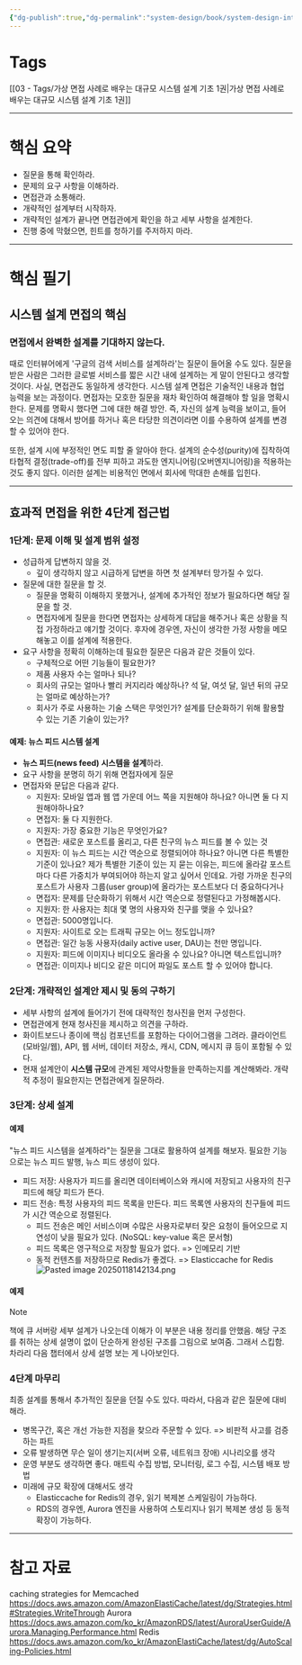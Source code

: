 ```yaml
---
{"dg-publish":true,"dg-permalink":"system-design/book/system-design-interview-1/chapter03","permalink":"/system-design/book/system-design-interview-1/chapter03/","dgPassFrontmatter":true,"noteIcon":""}
---
```


# Tags
[[03 - Tags/가상 면접 사례로 배우는 대규모 시스템 설계 기초 1권\|가상 면접 사례로 배우는 대규모 시스템 설계 기초 1권]]

---
# 핵심 요약
- 질문을 통해 확인하라.
- 문제의 요구 사항을 이해하라.
- 면접관과 소통해라.
- 개략적인 설계부터 시작하자.
- 개략적인 설계가 끝나면 면접관에게 확인을 하고 세부 사항을 설계한다.
- 진행 중에 막혔으면, 힌트를 청하기를 주저하지 마라.
---
# 핵심 필기
## 시스템 설계 면접의 핵심
### 면접에서 완벽한 설계를 기대하지 않는다.
때로 인터뷰어에게  '구글의 검색 서비스를 설계하라'는 질문이 들어올 수도 있다. 질문을 받은 사람은 그러한 글로벌 서비스를 짧은 시간 내에 설계하는 게 말이 안된다고 생각할 것이다. 사실, 면접관도 동일하게 생각한다.
시스템 설계 면접은 기술적인 내용과 협업 능력을 보는 과정이다. 면접자는 모호한 질문을 재차 확인하여 해결해야 할 일을 명확시한다. 문제를 명확시 했다면  그에 대한 해결 방안.
즉, 자신의 설계 능력을 보이고, 들어오는 의견에 대해서 방어를 하거나 혹은 타당한 의견이라면 이를 수용하여 설계를 변경할 수 있어야 한다. 

또한, 설계 시에 부정적인 면도 피할 줄 알아야 한다. 설계의 순수성(purity)에 집착하여 타협적 결정(trade-off)를 전부 피하고 과도한 엔지니어링(오버엔지니어링)을 적용하는 것도 좋지 않다. 이러한 설계는 비용적인 면에서 회사에 막대한 손해를 입힌다. 

---
## 효과적 면접을 위한 4단계 접근법
### 1단계: 문제 이해 및 설계 범위 설정
- 성급하게 답변하지 않을 것.
	- 깊이 생각하지 않고 시급하게 답변을 하면 첫 설계부터 망가질 수 있다.
- 질문에 대한 질문을 할 것.
	- 질문을 명확히 이해하지 못했거나, 설계에 추가적인 정보가 필요하다면 해당 질문을 할 것.
	- 면접자에게 질문을 한다면 면접자는 상세하게 대답을 해주거나 혹은 상황을 직접 가정하라고 얘기할 것이다. 후자에 경우엔, 자신이 생각한 가정 사항을 메모해놓고 이를 설계에 적용한다.
- 요구 사항을 정확히 이해하는데 필요한 질문은 다음과 같은 것들이 있다.
	- 구체적으로 어떤 기능들이 필요한가?
	- 제품 사용자 수는 얼마나 되나?
	- 회사의 규모는 얼마나 빨리 커지리라 예상하나? 석 달, 여섯 달, 일년 뒤의 규모는 얼마로 예상하는가?
	- 회사가 주로 사용하는 기술 스택은 무엇인가? 설계를 단순화하기 위해 활용할 수 있는 기존 기술이 있는가?
#### 예제: 뉴스 피드 시스템 설계
- **뉴스 피드(news feed) 시스템을 설계**하라.
- 요구 사항을 분명히 하기 위해 면접자에게 질문
-  면접자와 문답은 다음과 같다.
	 - 지원자: 모바일 앱과 웹 앱 가운데 어느 쪽을 지원해야 하나요? 아니면 둘 다 지원해야하나요?
	 - 면접자: 둘 다 지원한다.
	 - 지원자: 가장 중요한 기능은 무엇인가요?
	 - 면접관: 새로운 포스트를 올리고, 다른 친구의 뉴스 피드를 볼 수 있는 것
	 - 지원자: 이 뉴스 피드는 시간 역순으로 정렬되어야 하나요? 아니면 다른 특별한 기준이 있나요? 제가 특별한 기준이 있는 지 묻는 이유는, 피드에 올라갈 포스트마다 다른 가중치가 부여되어야 하는지 알고 싶어서 인데요. 가령 가까운 친구의 포스트가 사용자 그룹(user group)에 올라가는 포스트보다 더 중요하다거나
	 - 면접자: 문제를 단순화하기 위해서 시간 역순으로 정렬된다고 가정해봅시다.
	 - 지원자: 한 사용자는 최대 몇 명의 사용자와 친구를 맺을 수 있나요?
	 - 면접관: 5000명입니다.
	 - 지원자: 사이트로 오는 트래픽 규모는 어느 정도입니까?
	 - 면접관: 일간 능동 사용자(daily active user, DAU)는 천만 명입니다.
	 - 지원자: 피드에 이미지나 비디오도 올라올 수 있나요? 아니면 텍스트입니까?
	 - 면접관: 이미지나 비디오 같은 미디어 파일도 포스트 할 수 있어야 합니다.
### 2단계: 개략적인 설계안 제시 및 동의 구하기
- 세부 사항의 설계에 들어가기 전에 대략적인 청사진을 먼저 구성한다.
- 면접관에게 현재 청사진을 제시하고 의견을 구하라.
- 화이트보드나 종이에 핵심 컴포넌트를 포함하는 다이어그램을 그려라. 클라이언트(모바일/웹), API, 웹 서버, 데이터 저장소, 캐시, CDN, 메시지 큐 등이 포함될 수 있다.
- 현재 설계안이 **시스템 규모**에 관계된 제약사항들을 만족하는지를 계산해봐라. 개략적 추정이 필요한지는 면접관에게 질문하라.
### 3단계: 상세 설계
#### 예제
"뉴스 피드 시스템을 설계하라"는 질문을 그대로 활용하여 설계를 해보자.
필요한 기능으로는 뉴스 피드 발행, 뉴스 피드 생성이 있다.
- 피드 저장: 사용자가 피드를 올리면 데이터베이스와 캐시에 저장되고 사용자의 친구 피드에 해당 피드가 뜬다.
- 피드 전송: 특정 사용자의 피드 목록을 만든다. 피드 목록엔 사용자의 친구들에 피드가 시간 역순으로 정렬된다.
	- 피드 전송은 메인 서비스이며 수많은 사용자로부터 잦은 요청이 들어오므로 지연성이 낮을 필요가 있다. (NoSQL: key-value 혹은 문서형)
	- 피드 목록은 영구적으로 저장할 필요가 없다. => 인메모리 기반
	- 동적 컨텐츠를 저장하므로 Redis가 좋겠다. => Elasticcache for Redis
![Pasted image 20250118142134.png](/img/user/image/Pasted%20image%2020250118142134.png)
#### 예제
> [!NOTE]
> 책에 큐 서버랑 세부 설계가 나오는데 이해가 이 부분은 내용 정리를 안했음. 해당 구조를 취하는 상세 설명이 없이 단순하게 완성된 구조를 그림으로 보여줌. 그래서 스킵함. 차라리 다음 챕터에서 상세 설명 보는 게 나아보인다.
### 4단계 마무리
최종 설계를 통해서 추가적인 질문을 던질 수도 있다. 따라서, 다음과 같은 질문에 대비해라.
- 병목구간, 혹은 개선 가능한 지점을 찾으라 주문할 수 있다. => 비판적 사고를 검증하는 파트
- 오류 발생하면 무슨 일이 생기는지(서버 오류, 네트워크 장애) 시나리오를 생각
- 운영 부분도 생각하면 좋다. 매트릭 수집 방법, 모니터링, 로그 수집, 시스템 배포 방법
- 미래에 규모 확장에 대해서도 생각
	- Elasticcache for Redis의 경우, 읽기 복제본 스케일링이 가능하다.
	- RDS의 경우엔, Aurora 엔진을 사용하여 스토리지나 읽기 복제본 생성 등 동적 확장이 가능하다.
---
# 참고 자료
caching strategies for Memcached
https://docs.aws.amazon.com/AmazonElastiCache/latest/dg/Strategies.html#Strategies.WriteThrough
Aurora
https://docs.aws.amazon.com/ko_kr/AmazonRDS/latest/AuroraUserGuide/Aurora.Managing.Performance.html
Redis
https://docs.aws.amazon.com/ko_kr/AmazonElastiCache/latest/dg/AutoScaling-Policies.html